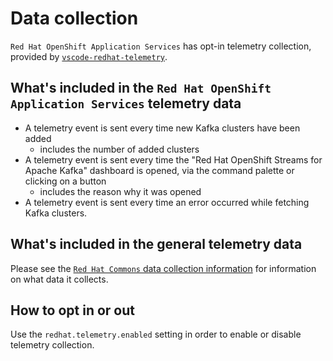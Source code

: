 # Data collection

`Red Hat OpenShift Application Services` has opt-in telemetry collection, provided by [`vscode-redhat-telemetry`](https://github.com/redhat-developer/vscode-redhat-telemetry).

## What's included in the `Red Hat OpenShift Application Services` telemetry data

 * A telemetry event is sent every time new Kafka clusters have been added
    - includes the number of added clusters
 * A telemetry event is sent every time the "Red Hat OpenShift Streams for Apache Kafka" dashboard is opened, via the command palette or clicking on a button
    - includes the reason why it was opened
 * A telemetry event is sent every time an error occurred while fetching Kafka clusters.

## What's included in the general telemetry data

Please see the
[`Red Hat Commons` data collection information](https://github.com/redhat-developer/vscode-redhat-telemetry/blob/HEAD/USAGE_DATA.md#other-extensions)
for information on what data it collects.

## How to opt in or out

Use the `redhat.telemetry.enabled` setting in order to enable or disable telemetry collection.